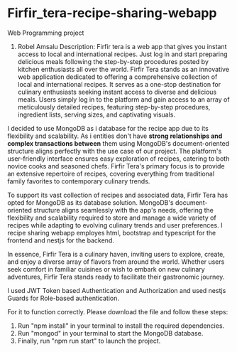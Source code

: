 # Firfir_tera-recipe-sharing-webapp
Web Programming project
 1. Robel Amsalu
Description:
Firfir tera is a web app that gives you instant access to local and international recipes. Just log in and start preparing delicious meals following the step-by-step procedures posted by kitchen enthusiasts all over the world.
Firfir Tera stands as an innovative web application dedicated to offering a comprehensive collection of local and international recipes. It serves as a one-stop destination for culinary enthusiasts seeking instant access to diverse and delicious meals. Users simply log in to the platform and gain access to an array of meticulously detailed recipes, featuring step-by-step procedures, ingredient lists, serving sizes, and captivating visuals.

I decided to use MongoDB as i database for the recipe app due to its flexibility and scalability. 
As i entities don't have **strong relationships and complex transactions between** them using MongoDB's document-oriented structure aligns perfectly with the use case of our project.
The platform's user-friendly interface ensures easy exploration of recipes, catering to both novice cooks and seasoned chefs. Firfir Tera's primary focus is to provide an extensive repertoire of recipes, covering everything from traditional family favorites to contemporary culinary trends.

To support its vast collection of recipes and associated data, Firfir Tera has opted for MongoDB as its database solution. MongoDB's document-oriented structure aligns seamlessly with the app's needs, offering the flexibility and scalability required to store and manage a wide variety of recipes while adapting to evolving culinary trends and user preferences. I recipe sharing webapp employes html, bootstrap and typescript for the frontend and nestjs for the backend.

In essence, Firfir Tera is a culinary haven, inviting users to explore, create, and enjoy a diverse array of flavors from around the world. Whether users seek comfort in familiar cuisines or wish to embark on new culinary adventures, Firfir Tera stands ready to facilitate their gastronomic journey.

I used JWT Token based Authentication and Authorization and used nestjs Guards for Role-based authentication.

For it to function correctly. Please download the file and follow these steps:
1. Run "npm install" in your terminal to install the required dependencies.
2. Run "mongod" in your terminal to start the MongoDB database.
3. Finally, run "npm run start" to launch the project.





